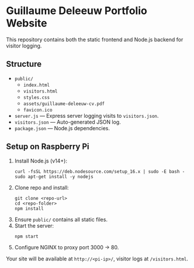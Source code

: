 # Guillaume Deleeuw Portfolio Website

This repository contains both the static frontend and Node.js backend for visitor logging.

## Structure

- `public/`
  - `index.html`
  - `visitors.html`
  - `styles.css`
  - `assets/guillaume-deleeuw-cv.pdf`
  - `favicon.ico`
- `server.js` — Express server logging visits to `visitors.json`.
- `visitors.json` — Auto-generated JSON log.
- `package.json` — Node.js dependencies.

## Setup on Raspberry Pi

1. Install Node.js (v14+):
   ```
   curl -fsSL https://deb.nodesource.com/setup_16.x | sudo -E bash -
   sudo apt-get install -y nodejs
   ```
2. Clone repo and install:
   ```
   git clone <repo-url>
   cd <repo-folder>
   npm install
   ```
3. Ensure `public/` contains all static files.
4. Start the server:
   ```
   npm start
   ```
5. Configure NGINX to proxy port 3000 → 80.

Your site will be available at `http://<pi-ip>/`, visitor logs at `/visitors.html`.  
